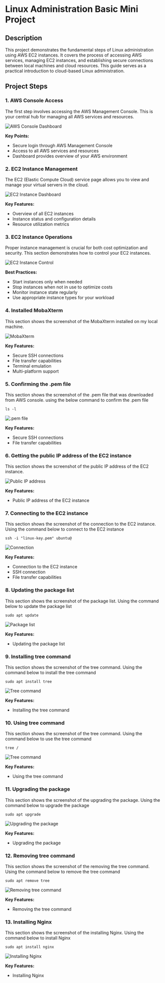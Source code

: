 # Linux Administration Basic Mini Project

## Description
This project demonstrates the fundamental steps of Linux administration using AWS EC2 instances. It covers the process of accessing AWS services, managing EC2 instances, and establishing secure connections between local machines and cloud resources. This guide serves as a practical introduction to cloud-based Linux administration.

## Project Steps

### 1. AWS Console Access
The first step involves accessing the AWS Management Console. This is your central hub for managing all AWS services and resources.

![AWS Console Dashboard](./img/01_AWS_Console.png)

**Key Points:**
- Secure login through AWS Management Console
- Access to all AWS services and resources
- Dashboard provides overview of your AWS environment

### 2. EC2 Instance Management
The EC2 (Elastic Compute Cloud) service page allows you to view and manage your virtual servers in the cloud.

![EC2 Instance Dashboard](./img/02_EC2_Pagre.png)

**Key Features:**
- Overview of all EC2 instances
- Instance status and configuration details
- Resource utilization metrics

### 3. EC2 Instance Operations
Proper instance management is crucial for both cost optimization and security. This section demonstrates how to control your EC2 instances.

![EC2 Instance Control](./img/03_Starting_instance.png)

**Best Practices:**
- Start instances only when needed
- Stop instances when not in use to optimize costs
- Monitor instance state regularly
- Use appropriate instance types for your workload

### 4. Installed MobaXterm
This section shows the screenshot of the MobaXterm installed on my local machine.

![MobaXterm](./img/06_Mobaxterm_installed.png)

**Key Features:**
- Secure SSH connections
- File transfer capabilities
- Terminal emulation
- Multi-platform support

### 5. Confirming the .pem file
This section shows the screenshot of the .pem file that was downloaded from AWS console.
using the below command to confirm the .pem file
```
ls -l
```

![.pem file](./img/07_Perm_key.png)

**Key Features:**
- Secure SSH connections
- File transfer capabilities

### 6. Getting the public IP address of the EC2 instance
This section shows the screenshot of the public IP address of the EC2 instance.

![Public IP address](./img/08_IP_address.png)

**Key Features:**
- Public IP address of the EC2 instance

### 7. Connecting to the EC2 instance
This section shows the screenshot of the connection to the EC2 instance.
Using the command below to connect to the EC2 instance
```
ssh -i "linux-key.pem" ubuntu@
```

![Connection](./img/09_Connected_to_aws_server.png)

**Key Features:**
- Connection to the EC2 instance
- SSH connection
- File transfer capabilities


### 8. Updating the package list
This section shows the screenshot of the package list.
Using the command below to update the package list
```
sudo apt update
```

![Package list](./img/10_sudo_update.png)

**Key Features:**
- Updating the package list

### 9. Installing tree command
This section shows the screenshot of the tree command.
Using the command below to install the tree command
```
sudo apt install tree
```

![Tree command](./img/11_Installing_tree.png)

**Key Features:**
- Installing the tree command

### 10. Using tree command
This section shows the screenshot of the tree command.
Using the command below to use the tree command
```
tree /
```
![Tree command](./img/12_use_tree_command.png)

**Key Features:**
- Using the tree command

### 11. Upgrading the package
This section shows the screenshot of the upgrading the package.
Using the command below to upgrade the package
```
sudo apt upgrade
```

![Upgrading the package](./img/13_sudo_upgrade.png)

**Key Features:**
- Upgrading the package

### 12. Removing tree command
This section shows the screenshot of the removing the tree command.
Using the command below to remove the tree command
```
sudo apt remove tree
```

![Removing tree command](./img/14_Remove_tree.png)

**Key Features:**
- Removing the tree command

### 13. Installing Nginx
This section shows the screenshot of the installing Nginx.
Using the command below to install Nginx
```
sudo apt install nginx
```

![Installing Nginx](./img/15_Installed_nginx.png)

**Key Features:**
- Installing Nginx







